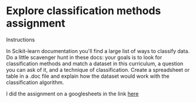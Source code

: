 # Explore classification methods assignment

Instructions

In Scikit-learn documentation you'll find a large list of ways to classify data. Do a little scavenger hunt in these docs: your goals is to look for classification methods and match a dataset in this curriculum, a question you can ask of it, and a technique of classification. Create a spreadsheet or table in a .doc file and explain how the dataset would work with the classification algorithm.

I did the assignment on a googlesheets in the link [here](https://docs.google.com/spreadsheets/d/1NUy7lFPMAXnxT-4GDWQte2pKtheGukxrJfs8shzc9Ds/edit?usp=sharing)

